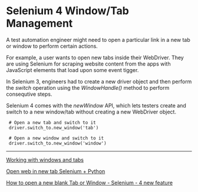 # Selenium 4 Window/Tab Management

A test automation engineer might need to open a particular link in a new tab or window to perform certain actions. 

For example, a user wants to open new tabs inside their WebDriver. They are using Selenium for scraping website content from the apps with JavaScript elements that load upon some event tigger.
 

In Selenium 3, engineers had to create a new driver object and then perform the _switch_ operation using the _WindowHandle()_ method to perform consequtive steps.

Selenium 4 comes with the _newWindow_ API, which lets testers create and switch to a new window/tab without creating a new WebDriver object.

     # Open a new tab and switch to it
     driver.switch_to.new_window('tab')

     # Open a new window and switch to it
     driver.switch_to.new_window('window')

----

[Working with windows and tabs](https://www.selenium.dev/documentation/webdriver/interactions/windows/)

[Open web in new tab Selenium + Python](https://stackoverflow.com/questions/28431765/open-web-in-new-tab-selenium-python)

[How to open a new blank Tab or Window - Selenium - 4 new feature](https://youtu.be/7SpCMkUKq-Y)


